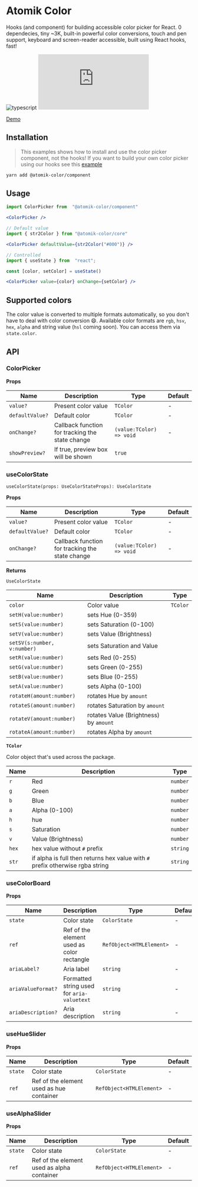 # Atomik Color

Hooks (and component) for building accessible color picker for React. 0 dependecies, tiny ~3K, built-in powerful color conversions, touch and pen support, keyboard and screen-reader accessible, built using React hooks, fast!

![typescript](https://badgen.net/badge/icon/typescript?icon=typescript&label) ![gzip size](https://badgen.net/badgesize/gzip/https/unpkg.com/@atomik-color/core/dist/index.js)

[Demo](https://j3pyf.csb.app/)

## Installation

> This examples shows how to install and use the color picker component, not the hooks! If you want to build your own color picker using our hooks see this [example](https://codesandbox.io/s/atomik-color-hooks-k85hw)

```bash
yarn add @atomik-color/component
```

## Usage

```jsx
import ColorPicker from  "@atomik-color/component"

<ColorPicker />

// Default value
import { str2Color } from "@atomik-color/core"

<ColorPicker defaultValue={str2Color("#000")} />

// Controlled
import { useState } from  "react";

const [color, setColor] = useState()

<ColorPicker value={color} onChange={setColor} />
```

## Supported colors

The color value is converted to multiple formats automatically, so you don't have to deal with color conversion 😄. Available color formats are `rgb`, `hsv`, `hex`, `alpha` and string value (`hsl` coming soon). You can access them via `state.color`.

## API

### ColorPicker

**Props**

| Name            | Description                                     | Type                     | Default |
| --------------- | ----------------------------------------------- | ------------------------ | ------- |
| `value?`        | Present color value                             | `TColor`                 | -       |
| `defaultValue?` | Default color                                   | `TColor`                 | -       |
| `onChange?`     | Callback function for tracking the state change | `(value:TColor) => void` | -       |
| `showPreview?`  | If true, preview box will be shown              | `true`                   |

### useColorState

`useColorState(props: UseColorStateProps): UseColorState`

**Props**

| Name            | Description                                     | Type                     | Default |
| --------------- | ----------------------------------------------- | ------------------------ | ------- |
| `value?`        | Present color value                             | `TColor`                 | -       |
| `defaultValue?` | Default color                                   | `TColor`                 | -       |
| `onChange?`     | Callback function for tracking the state change | `(value:TColor) => void` | -       |

**Returns**

`UseColorState`

| Name                        | Description                            | Type     |
| --------------------------- | -------------------------------------- | -------- |
| `color`                     | Color value                            | `TColor` |
| `setH(value:number)`        | sets Hue (0-359)                       |
| `setS(value:number)`        | sets Saturation (0-100)                |
| `setV(value:number)`        | sets Value (Brightness)                |
| `setSV(s:number, v:number)` | sets Saturation and Value              |
| `setR(value:number)`        | sets Red (0-255)                       |
| `setG(value:number)`        | sets Green (0-255)                     |
| `setB(value:number)`        | sets Blue (0-255)                      |
| `setA(value:number)`        | sets Alpha (0-100)                     |
| `rotateH(amount:number)`    | rotates Hue by `amount`                |
| `rotateS(amount:number)`    | rotates Saturation by `amount`         |
| `rotateV(amount:number)`    | rotates Value (Brightness) by `amount` |
| `rotateA(amount:number)`    | rotates Alpha by `amount`              |

**`TColor`**

Color object that's used across the package.

| Name  | Description                                                                   | Type     |
| ----- | ----------------------------------------------------------------------------- | -------- |
| `r`   | Red                                                                           | `number` |
| `g`   | Green                                                                         | `number` |
| `b`   | Blue                                                                          | `number` |
| `a`   | Alpha (0-100)                                                                 | `number` |
| `h`   | hue                                                                           | `number` |
| `s`   | Saturation                                                                    | `number` |
| `v`   | Value (Brightness)                                                            | `number` |
| `hex` | hex value without `#` prefix                                                  | `string` |
| `str` | if alpha is full then returns hex value with `#` prefix otherwise rgba string | `string` |

### useColorBoard

**Props**

| Name               | Description                                | Type                     | Default |
| ------------------ | ------------------------------------------ | ------------------------ | ------- |
| `state`            | Color state                                | `ColorState`             | -       |
| `ref`              | Ref of the element used as color rectangle | `RefObject<HTMLElement>` | -       |
| `ariaLabel?`       | Aria label                                 | `string`                 | -       |
| `ariaValueFormat?` | Formatted string used for `aria-valuetext` | `string`                 | -       |
| `ariaDescription?` | Aria description                           | `string`                 | -       |

### useHueSlider

**Props**

| Name    | Description                              | Type                     | Default |
| ------- | ---------------------------------------- | ------------------------ | ------- |
| `state` | Color state                              | `ColorState`             | -       |
| `ref`   | Ref of the element used as hue container | `RefObject<HTMLElement>` | -       |

### useAlphaSlider

**Props**

| Name    | Description                                | Type                     | Default |
| ------- | ------------------------------------------ | ------------------------ | ------- |
| `state` | Color state                                | `ColorState`             | -       |
| `ref`   | Ref of the element used as alpha container | `RefObject<HTMLElement>` | -       |

